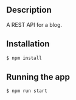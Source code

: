 ## Description

A REST API for a blog.

## Installation

```bash
$ npm install
```

## Running the app

```bash
$ npm run start
```